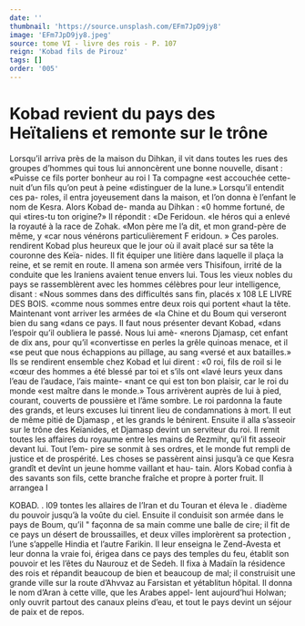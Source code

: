 ```yaml
---
date: ''
thumbnail: 'https://source.unsplash.com/EFm7JpD9jy8'
image: 'EFm7JpD9jy8.jpeg'
source: tome VI - livre des rois - P. 107
reign: 'Kobad fils de Pirouz'
tags: []
order: '005'
---
```


# Kobad revient du pays des Heïtaliens et remonte sur le trône

Lorsqu’il arriva près de la maison du Dihkan, il
vit dans toutes les rues des groupes d’hommes qui tous lui annoncèrent une bonne nouvelle, disant : «Puisse ce fils porter bonheur au roi l Ta compagne «est accouchée cette-nuit d’un fils qu’on peut à peine «distinguer de la lune.» Lorsqu’il entendit ces pa- roles, il entra joyeusement dans la maison, et l’on donna è l’enfant le nom de Kesra. Alors Kobad de- manda au Dihkan : «0 homme fortuné, de qui
«tires-tu ton origine?» Il répondit : «De Feridoun.
«le héros qui a enlevé la royauté à la race de Zohak.
«Mon père me l’a dit, et mon grand-père de même, y
«car nous vénérons particulièrement F eridoun. » Ces
paroles. rendirent Kobad plus heureux que le jour où il avait placé sur sa tête la couronne des Keïa-
nides. Il fit équiper une litière dans laquelle il plaça la reine, et se remit en route.
Il amena son armée vers Thisifoun, irrité de la conduite que les Iraniens avaient tenue envers lui. Tous les vieux nobles du pays se rassemblèrent avec les hommes célèbres pour leur intelligence, disant :
«Nous sommes dans des difficultés sans fin, placés x
108 LE LIVRE DES BOIS.
«comme nous sommes entre deux rois qui portent «haut la tête. Maintenant vont arriver les armées de «la Chine et du Boum qui verseront bien du sang «dans ce pays. Il faut nous présenter devant Kobad, «dans l’espoir qu’il oubliera le passé. Nous lui amè-
«nerons Djamasp, cet enfant de dix ans, pour qu’il «convertisse en perles la grêle quinoas menace, et il «se peut que nous échappions au pillage, au sang «versé et aux batailles.» Ils se rendirent ensemble chez Kobad et lui dirent : «0 roi, fils de roil si le «cœur des hommes a été blessé par toi et s’ils ont
«lavé leurs yeux dans l’eau de l’audace, l’ais mainte-
«nant ce qui est ton bon plaisir, car le roi du monde «est maître dans le monde.» Tous arrivèrent auprès
de lui à pied, courant, couverts de poussière et l’âme sombre. Le roi pardonna la faute des grands,
et leurs excuses lui tinrent lieu de condamnations à mort. Il eut de même pitié de Djamasp , et les grands
le bénirent. Ensuite il alla s’asseoir sur le trône des Keïanides, et Djamasp devint un serviteur du roi. Il remit toutes les affaires du royaume entre les mains de Rezmihr, qu’il fit asseoir devant lui. Tout l’em-
pire se sonmit à ses ordres, et le monde fut rempli de justice et de prospérité.
Les choses se passèrent ainsi jusqu’à ce que Kesra grandît et devînt un jeune homme vaillant et hau- tain. Alors Kobad confia à des savants son fils, cette branche fraîche et propre à porter fruit. Il arrangea
I

KOBAD. . l09 tontes les allaires de l’Iran et du Touran et éleva le .
diadème du pouvoir jusqu’à la voûte du ciel. Ensuite
il conduisit son armée dans le pays de Boum, qu’il " façonna de sa main comme une balle de cire; il fit de ce pays un désert de broussailles, et deux villes implorèrent sa protection , l’une s’appelle Hindia et
l’autre Farikin. Il leur enseigna le Zend-Avesta et leur donna la vraie foi, érigea dans ce pays des temples du feu, établit son pouvoir et les l’êtes du Naurouz et de Sedeh. Il fixa à Madaïn la résidence
des rois et répandit beaucoup de bien et beaucoup de mal; il construisit une grande ville sur la route d’Ahvvaz au Farsistan et yétablitun hôpital. Il donna
le nom d’Aran à cette ville, que les Arabes appel-
lent aujourd’hui Holwan; only ouvrit partout des canaux pleins d’eau, et tout le pays devint un séjour
de paix et de repos.
